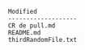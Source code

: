      Modified           
     ------------------- 
     CR de pull.md      
     README.md          
     thirdRandomFile.txt
